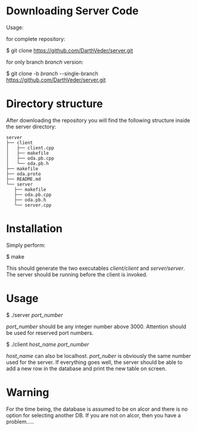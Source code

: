 Downloading Server Code
=======================

Usage:

for complete repository:

$ git clone  https://github.com/DarthVeder/server.git

for only branch *branch* version:

$ git clone -b *branch* --single-branch https://github.com/DarthVeder/server.git

Directory structure
===================

After downloading the repository you will find the following structure inside the server directory:
```
server
├── client
│   ├── client.cpp
│   ├── makefile
│   ├── oda.pb.cpp
│   └── oda.pb.h
├── makefile
├── oda.proto
├── README.md
└── server
   ├── makefile
   ├── oda.pb.cpp
   ├── oda.pb.h
   └── server.cpp
```

Installation
============

Simply perform:

$ make

This should generate the two executables *client/client* and *server/server*. The server should be running
before the client is invoked. 

Usage
=====

$ ./server *port_number*

*port_number* should be any integer number above 3000. Attention should be used for reserved
port numbers.

$ ./client *host_name* *port_number*

*host_name* can also be localhost. *port_nuber* is obviously the same number used for the server.
If everything goes well, the server should be able to add a new row in the database and print the
new table on screen.

Warning
=======

For the time being, the database is assumed to be on alcor and there is no option for selecting another DB. If you are not on alcor, then you have a problem.....
